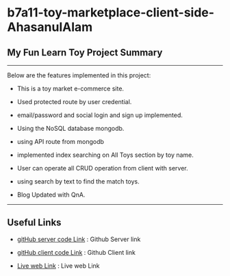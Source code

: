 # b7a11-toy-marketplace-client-side-AhasanulAlam



## My Fun Learn Toy Project Summary

***
Below are the features implemented in this project:

* This is a toy market e-commerce site.
* Used protected route by user credential.
* email/password and social login and sign up implemented.
* Using the NoSQL database mongodb.
* using API route from mongodb
* implemented index searching on All Toys section by toy name.
* User can operate all CRUD operation from client with server. 
* using search by text to find the match toys.


* Blog Updated with QnA.



***

## Useful Links

* [gitHub server code Link](https://github.com/AhasanulAlam/my-fun-lern-toy-server) : Github Server link

* [gitHub client code Link](https://github.com/AhasanulAlam/my-fun-lern-toy-client) : Github Client link

* [Live web Link](https://my-fun-learn-toy.web.app/) : Live web Link
